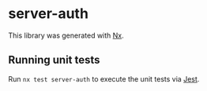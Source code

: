 # server-auth

This library was generated with [Nx](https://nx.dev).


## Running unit tests

Run `nx test server-auth` to execute the unit tests via [Jest](https://jestjs.io).


